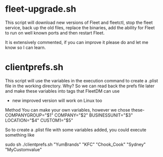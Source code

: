 # fleet-upgrade.sh
This script will download new versions of Fleet and fleetctl, 
stop the fleet service, 
back up the old files,
replace the binaries,
add the ability for Fleet to run on well known ports
and then restart Fleet.

It is extensively commented, if you can improve it please do and let me know so I can learn.

# clientprefs.sh
This script will use the variables in the execution command to create a .plist file in the working directory.
Why? 
So we can read back the prefs file later and make these variables into tags that FleetDM can use
- new improved version will work on Linux too

Method
You can make your own variables, however we chose these-
COMPANYGROUP="$1"
COMPANY="$2"
BUSINESSUNIT="$3"
LOCATION="$4"
CUSTOM1="$5"

So to create a .plist file with some variables added, you could execute something like 

sudo sh ./clientprefs.sh "YumBrands" "KFC" "Chook_Cook" "Sydney" "MyCustomvalue"
